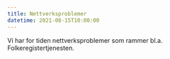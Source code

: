 ```yaml
---
title: Nettverksproblemer 
datetime: 2021-08-15T10:00:00
---
```

Vi har for tiden nettverksproblemer som rammer bl.a. Folkeregistertjenesten.
